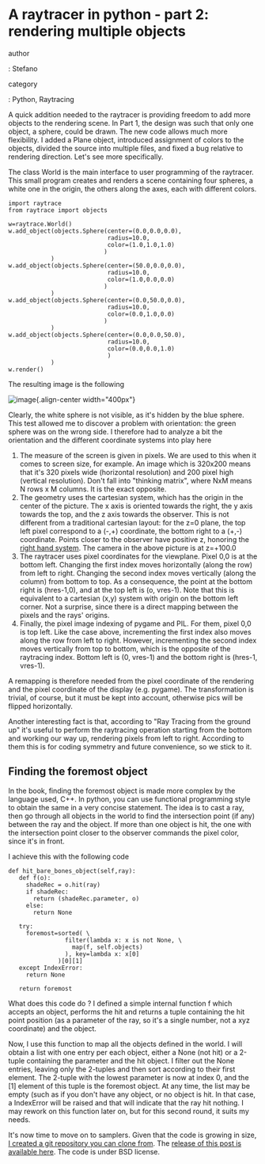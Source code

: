 A raytracer in python - part 2: rendering multiple objects
==========================================================

author

:   Stefano

category

:   Python, Raytracing

A quick addition needed to the raytracer is providing freedom to add
more objects to the rendering scene. In Part 1, the design was such that
only one object, a sphere, could be drawn. The new code allows much more
flexibility. I added a Plane object, introduced assignment of colors to
the objects, divided the source into multiple files, and fixed a bug
relative to rendering direction. Let\'s see more specifically.

The class World is the main interface to user programming of the
raytracer. This small program creates and renders a scene containing
four spheres, a white one in the origin, the others along the axes, each
with different colors.

``` {.python}
import raytrace
from raytrace import objects

w=raytrace.World()
w.add_object(objects.Sphere(center=(0.0,0.0,0.0),
                            radius=10.0,
                            color=(1.0,1.0,1.0)
                           )
            )
w.add_object(objects.Sphere(center=(50.0,0.0,0.0),
                            radius=10.0,
                            color=(1.0,0.0,0.0)
                           )
            )
w.add_object(objects.Sphere(center=(0.0,50.0,0.0),
                            radius=10.0,
                            color=(0.0,1.0,0.0)
                           )
            )
w.add_object(objects.Sphere(center=(0.0,0.0,50.0),
                            radius=10.0,
                            color=(0.0,0.0,1.0)
                            )
            )
w.render()
```

The resulting image is the following

![image](http://forthescience.org/blog/wp-content/uploads/2011/05/render1.png){.align-center
width="400px"}

Clearly, the white sphere is not visible, as it\'s hidden by the blue
sphere. This test allowed me to discover a problem with orientation: the
green sphere was on the wrong side. I therefore had to analyze a bit the
orientation and the different coordinate systems into play here

1.  The measure of the screen is given in pixels. We are used to this
    when it comes to screen size, for example. An image which is 320x200
    means that it\'s 320 pixels wide (horizontal resolution) and 200
    pixel high (vertical resolution). Don\'t fall into \"thinking
    matrix\", where NxM means N rows x M columns. It is the exact
    opposite.
2.  The geometry uses the cartesian system, which has the origin in the
    center of the picture. The x axis is oriented towards the right, the
    y axis towards the top, and the z axis towards the observer. This is
    not different from a traditional cartesian layout: for the z=0
    plane, the top left pixel correspond to a (-,+) coordinate, the
    bottom right to a (+,-) coordinate. Points closer to the observer
    have positive z, honoring the [right hand
    system](http://en.wikipedia.org/wiki/Right-hand_rule). The camera in
    the above picture is at z=+100.0
3.  The raytracer uses pixel coordinates for the viewplane. Pixel 0,0 is
    at the bottom left. Changing the first index moves horizontally
    (along the row) from left to right. Changing the second index moves
    vertically (along the column) from bottom to top. As a consequence,
    the point at the bottom right is (hres-1,0), and at the top left is
    (o, vres-1). Note that this is equivalent to a cartesian (x,y)
    system with origin on the bottom left corner. Not a surprise, since
    there is a direct mapping between the pixels and the rays\' origins.
4.  Finally, the pixel image indexing of pygame and PIL. For them, pixel
    0,0 is top left. Like the case above, incrementing the first index
    also moves along the row from left to right. However, incrementing
    the second index moves vertically from top to bottom, which is the
    opposite of the raytracing index. Bottom left is (0, vres-1) and the
    bottom right is (hres-1, vres-1).

A remapping is therefore needed from the pixel coordinate of the
rendering and the pixel coordinate of the display (e.g. pygame). The
transformation is trivial, of course, but it must be kept into account,
otherwise pics will be flipped horizontally.

Another interesting fact is that, according to \"Ray Tracing from the
ground up\" it\'s useful to perform the raytracing operation starting
from the bottom and working our way up, rendering pixels from left to
right. According to them this is for coding symmetry and future
convenience, so we stick to it.

Finding the foremost object
---------------------------

In the book, finding the foremost object is made more complex by the
language used, C++. In python, you can use functional programming style
to obtain the same in a very concise statement. The idea is to cast a
ray, then go through all objects in the world to find the intersection
point (if any) between the ray and the object. If more than one object
is hit, the one with the intersection point closer to the observer
commands the pixel color, since it\'s in front.

I achieve this with the following code

``` {.python}
def hit_bare_bones_object(self,ray):
   def f(o):
     shadeRec = o.hit(ray)
     if shadeRec:
       return (shadeRec.parameter, o)
     else:
       return None

   try:
     foremost=sorted( \
                filter(lambda x: x is not None, \
                  map(f, self.objects)
                ), key=lambda x: x[0]
              )[0][1]
   except IndexError:
     return None

   return foremost
```

What does this code do ? I defined a simple internal function f which
accepts an object, performs the hit and returns a tuple containing the
hit point position (as a parameter of the ray, so it\'s a single number,
not a xyz coordinate) and the object.

Now, I use this function to map all the objects defined in the world. I
will obtain a list with one entry per each object, either a None (not
hit) or a 2-tuple containing the parameter and the hit object. I filter
out the None entries, leaving only the 2-tuples and then sort according
to their first element. The 2-tuple with the lowest parameter is now at
index 0, and the \[1\] element of this tuple is the foremost object. At
any time, the list may be empty (such as if you don\'t have any object,
or no object is hit. In that case, a IndexError will be raised and that
will indicate that the ray hit nothing. I may rework on this function
later on, but for this second round, it suits my needs.

It\'s now time to move on to samplers. Given that the code is growing in
size, [I created a git repository you can clone
from](https://github.com/stefanoborini/python-raytrace). The [release of
this post is available
here](https://github.com/stefanoborini/python-raytrace/tree/74521b39d6ebba01b7446b7353c9a7868407513b).
The code is under BSD license.
